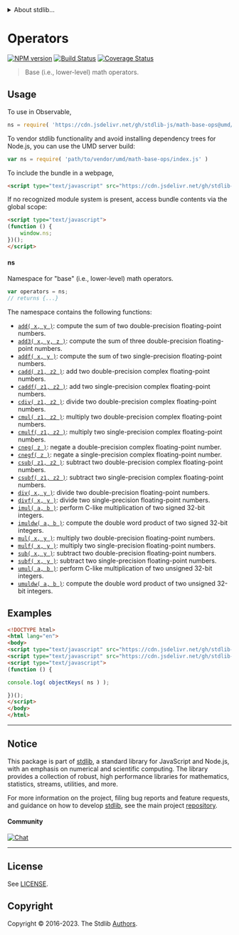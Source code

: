 <!--

@license Apache-2.0

Copyright (c) 2021 The Stdlib Authors.

Licensed under the Apache License, Version 2.0 (the "License");
you may not use this file except in compliance with the License.
You may obtain a copy of the License at

   http://www.apache.org/licenses/LICENSE-2.0

Unless required by applicable law or agreed to in writing, software
distributed under the License is distributed on an "AS IS" BASIS,
WITHOUT WARRANTIES OR CONDITIONS OF ANY KIND, either express or implied.
See the License for the specific language governing permissions and
limitations under the License.

-->


<details>
  <summary>
    About stdlib...
  </summary>
  <p>We believe in a future in which the web is a preferred environment for numerical computation. To help realize this future, we've built stdlib. stdlib is a standard library, with an emphasis on numerical and scientific computation, written in JavaScript (and C) for execution in browsers and in Node.js.</p>
  <p>The library is fully decomposable, being architected in such a way that you can swap out and mix and match APIs and functionality to cater to your exact preferences and use cases.</p>
  <p>When you use stdlib, you can be absolutely certain that you are using the most thorough, rigorous, well-written, studied, documented, tested, measured, and high-quality code out there.</p>
  <p>To join us in bringing numerical computing to the web, get started by checking us out on <a href="https://github.com/stdlib-js/stdlib">GitHub</a>, and please consider <a href="https://opencollective.com/stdlib">financially supporting stdlib</a>. We greatly appreciate your continued support!</p>
</details>

# Operators

[![NPM version][npm-image]][npm-url] [![Build Status][test-image]][test-url] [![Coverage Status][coverage-image]][coverage-url] <!-- [![dependencies][dependencies-image]][dependencies-url] -->

> Base (i.e., lower-level) math operators.



<section class="usage">

## Usage

To use in Observable,

```javascript
ns = require( 'https://cdn.jsdelivr.net/gh/stdlib-js/math-base-ops@umd/browser.js' )
```

To vendor stdlib functionality and avoid installing dependency trees for Node.js, you can use the UMD server build:

```javascript
var ns = require( 'path/to/vendor/umd/math-base-ops/index.js' )
```

To include the bundle in a webpage,

```html
<script type="text/javascript" src="https://cdn.jsdelivr.net/gh/stdlib-js/math-base-ops@umd/browser.js"></script>
```

If no recognized module system is present, access bundle contents via the global scope:

```html
<script type="text/javascript">
(function () {
    window.ns;
})();
</script>
```

#### ns

Namespace for "base" (i.e., lower-level) math operators.

```javascript
var operators = ns;
// returns {...}
```

The namespace contains the following functions:

<!-- <toc pattern="*"> -->

<div class="namespace-toc">

-   <span class="signature">[`add( x, y )`][@stdlib/math/base/ops/add]</span><span class="delimiter">: </span><span class="description">compute the sum of two double-precision floating-point numbers.</span>
-   <span class="signature">[`add3( x, y, z )`][@stdlib/math/base/ops/add3]</span><span class="delimiter">: </span><span class="description">compute the sum of three double-precision floating-point numbers.</span>
-   <span class="signature">[`addf( x, y )`][@stdlib/math/base/ops/addf]</span><span class="delimiter">: </span><span class="description">compute the sum of two single-precision floating-point numbers.</span>
-   <span class="signature">[`cadd( z1, z2 )`][@stdlib/math/base/ops/cadd]</span><span class="delimiter">: </span><span class="description">add two double-precision complex floating-point numbers.</span>
-   <span class="signature">[`caddf( z1, z2 )`][@stdlib/math/base/ops/caddf]</span><span class="delimiter">: </span><span class="description">add two single-precision complex floating-point numbers.</span>
-   <span class="signature">[`cdiv( z1, z2 )`][@stdlib/math/base/ops/cdiv]</span><span class="delimiter">: </span><span class="description">divide two double-precision complex floating-point numbers.</span>
-   <span class="signature">[`cmul( z1, z2 )`][@stdlib/math/base/ops/cmul]</span><span class="delimiter">: </span><span class="description">multiply two double-precision complex floating-point numbers.</span>
-   <span class="signature">[`cmulf( z1, z2 )`][@stdlib/math/base/ops/cmulf]</span><span class="delimiter">: </span><span class="description">multiply two single-precision complex floating-point numbers.</span>
-   <span class="signature">[`cneg( z )`][@stdlib/math/base/ops/cneg]</span><span class="delimiter">: </span><span class="description">negate a double-precision complex floating-point number.</span>
-   <span class="signature">[`cnegf( z )`][@stdlib/math/base/ops/cnegf]</span><span class="delimiter">: </span><span class="description">negate a single-precision complex floating-point number.</span>
-   <span class="signature">[`csub( z1, z2 )`][@stdlib/math/base/ops/csub]</span><span class="delimiter">: </span><span class="description">subtract two double-precision complex floating-point numbers.</span>
-   <span class="signature">[`csubf( z1, z2 )`][@stdlib/math/base/ops/csubf]</span><span class="delimiter">: </span><span class="description">subtract two single-precision complex floating-point numbers.</span>
-   <span class="signature">[`div( x, y )`][@stdlib/math/base/ops/div]</span><span class="delimiter">: </span><span class="description">divide two double-precision floating-point numbers.</span>
-   <span class="signature">[`divf( x, y )`][@stdlib/math/base/ops/divf]</span><span class="delimiter">: </span><span class="description">divide two single-precision floating-point numbers.</span>
-   <span class="signature">[`imul( a, b )`][@stdlib/math/base/ops/imul]</span><span class="delimiter">: </span><span class="description">perform C-like multiplication of two signed 32-bit integers.</span>
-   <span class="signature">[`imuldw( a, b )`][@stdlib/math/base/ops/imuldw]</span><span class="delimiter">: </span><span class="description">compute the double word product of two signed 32-bit integers.</span>
-   <span class="signature">[`mul( x, y )`][@stdlib/math/base/ops/mul]</span><span class="delimiter">: </span><span class="description">multiply two double-precision floating-point numbers.</span>
-   <span class="signature">[`mulf( x, y )`][@stdlib/math/base/ops/mulf]</span><span class="delimiter">: </span><span class="description">multiply two single-precision floating-point numbers.</span>
-   <span class="signature">[`sub( x, y )`][@stdlib/math/base/ops/sub]</span><span class="delimiter">: </span><span class="description">subtract two double-precision floating-point numbers.</span>
-   <span class="signature">[`subf( x, y )`][@stdlib/math/base/ops/subf]</span><span class="delimiter">: </span><span class="description">subtract two single-precision floating-point numbers.</span>
-   <span class="signature">[`umul( a, b )`][@stdlib/math/base/ops/umul]</span><span class="delimiter">: </span><span class="description">perform C-like multiplication of two unsigned 32-bit integers.</span>
-   <span class="signature">[`umuldw( a, b )`][@stdlib/math/base/ops/umuldw]</span><span class="delimiter">: </span><span class="description">compute the double word product of two unsigned 32-bit integers.</span>

</div>

<!-- </toc> -->

</section>

<!-- /.usage -->

<section class="examples">

## Examples

<!-- TODO: better examples -->

<!-- eslint no-undef: "error" -->

```html
<!DOCTYPE html>
<html lang="en">
<body>
<script type="text/javascript" src="https://cdn.jsdelivr.net/gh/stdlib-js/utils-keys@umd/browser.js"></script>
<script type="text/javascript" src="https://cdn.jsdelivr.net/gh/stdlib-js/math-base-ops@umd/browser.js"></script>
<script type="text/javascript">
(function () {

console.log( objectKeys( ns ) );

})();
</script>
</body>
</html>
```

</section>

<!-- /.examples -->

<!-- Section for related `stdlib` packages. Do not manually edit this section, as it is automatically populated. -->

<section class="related">

</section>

<!-- /.related -->

<!-- Section for all links. Make sure to keep an empty line after the `section` element and another before the `/section` close. -->


<section class="main-repo" >

* * *

## Notice

This package is part of [stdlib][stdlib], a standard library for JavaScript and Node.js, with an emphasis on numerical and scientific computing. The library provides a collection of robust, high performance libraries for mathematics, statistics, streams, utilities, and more.

For more information on the project, filing bug reports and feature requests, and guidance on how to develop [stdlib][stdlib], see the main project [repository][stdlib].

#### Community

[![Chat][chat-image]][chat-url]

---

## License

See [LICENSE][stdlib-license].


## Copyright

Copyright &copy; 2016-2023. The Stdlib [Authors][stdlib-authors].

</section>

<!-- /.stdlib -->

<!-- Section for all links. Make sure to keep an empty line after the `section` element and another before the `/section` close. -->

<section class="links">

[npm-image]: http://img.shields.io/npm/v/@stdlib/math-base-ops.svg
[npm-url]: https://npmjs.org/package/@stdlib/math-base-ops

[test-image]: https://github.com/stdlib-js/math-base-ops/actions/workflows/test.yml/badge.svg?branch=main
[test-url]: https://github.com/stdlib-js/math-base-ops/actions/workflows/test.yml?query=branch:main

[coverage-image]: https://img.shields.io/codecov/c/github/stdlib-js/math-base-ops/main.svg
[coverage-url]: https://codecov.io/github/stdlib-js/math-base-ops?branch=main

<!--

[dependencies-image]: https://img.shields.io/david/stdlib-js/math-base-ops.svg
[dependencies-url]: https://david-dm.org/stdlib-js/math-base-ops/main

-->

[chat-image]: https://img.shields.io/gitter/room/stdlib-js/stdlib.svg
[chat-url]: https://app.gitter.im/#/room/#stdlib-js_stdlib:gitter.im

[stdlib]: https://github.com/stdlib-js/stdlib

[stdlib-authors]: https://github.com/stdlib-js/stdlib/graphs/contributors

[umd]: https://github.com/umdjs/umd
[es-module]: https://developer.mozilla.org/en-US/docs/Web/JavaScript/Guide/Modules

[deno-url]: https://github.com/stdlib-js/math-base-ops/tree/deno
[umd-url]: https://github.com/stdlib-js/math-base-ops/tree/umd
[esm-url]: https://github.com/stdlib-js/math-base-ops/tree/esm
[branches-url]: https://github.com/stdlib-js/math-base-ops/blob/main/branches.md

[stdlib-license]: https://raw.githubusercontent.com/stdlib-js/math-base-ops/main/LICENSE

<!-- <toc-links> -->

[@stdlib/math/base/ops/add]: https://github.com/stdlib-js/math-base-ops-add/tree/umd

[@stdlib/math/base/ops/add3]: https://github.com/stdlib-js/math-base-ops-add3/tree/umd

[@stdlib/math/base/ops/addf]: https://github.com/stdlib-js/math-base-ops-addf/tree/umd

[@stdlib/math/base/ops/cadd]: https://github.com/stdlib-js/math-base-ops-cadd/tree/umd

[@stdlib/math/base/ops/caddf]: https://github.com/stdlib-js/math-base-ops-caddf/tree/umd

[@stdlib/math/base/ops/cdiv]: https://github.com/stdlib-js/math-base-ops-cdiv/tree/umd

[@stdlib/math/base/ops/cmul]: https://github.com/stdlib-js/math-base-ops-cmul/tree/umd

[@stdlib/math/base/ops/cmulf]: https://github.com/stdlib-js/math-base-ops-cmulf/tree/umd

[@stdlib/math/base/ops/cneg]: https://github.com/stdlib-js/math-base-ops-cneg/tree/umd

[@stdlib/math/base/ops/cnegf]: https://github.com/stdlib-js/math-base-ops-cnegf/tree/umd

[@stdlib/math/base/ops/csub]: https://github.com/stdlib-js/math-base-ops-csub/tree/umd

[@stdlib/math/base/ops/csubf]: https://github.com/stdlib-js/math-base-ops-csubf/tree/umd

[@stdlib/math/base/ops/div]: https://github.com/stdlib-js/math-base-ops-div/tree/umd

[@stdlib/math/base/ops/divf]: https://github.com/stdlib-js/math-base-ops-divf/tree/umd

[@stdlib/math/base/ops/imul]: https://github.com/stdlib-js/math-base-ops-imul/tree/umd

[@stdlib/math/base/ops/imuldw]: https://github.com/stdlib-js/math-base-ops-imuldw/tree/umd

[@stdlib/math/base/ops/mul]: https://github.com/stdlib-js/math-base-ops-mul/tree/umd

[@stdlib/math/base/ops/mulf]: https://github.com/stdlib-js/math-base-ops-mulf/tree/umd

[@stdlib/math/base/ops/sub]: https://github.com/stdlib-js/math-base-ops-sub/tree/umd

[@stdlib/math/base/ops/subf]: https://github.com/stdlib-js/math-base-ops-subf/tree/umd

[@stdlib/math/base/ops/umul]: https://github.com/stdlib-js/math-base-ops-umul/tree/umd

[@stdlib/math/base/ops/umuldw]: https://github.com/stdlib-js/math-base-ops-umuldw/tree/umd

<!-- </toc-links> -->

</section>

<!-- /.links -->
